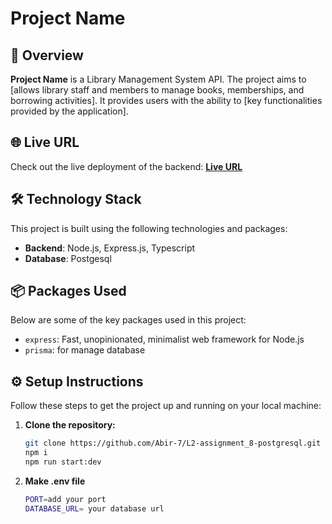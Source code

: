 # Project Name

## 📖 Overview

**Project Name** is a Library Management System API. The project aims to [allows library staff and members to manage books, memberships, and borrowing activities]. It provides users with the ability to [key functionalities provided by the application].

## 🌐 Live URL

Check out the live deployment of the backend:
[**Live URL**](https://assignment-8-roan.vercel.app)

## 🛠️ Technology Stack

This project is built using the following technologies and packages:

- **Backend**: Node.js, Express.js, Typescript
- **Database**: Postgesql

## 📦 Packages Used

Below are some of the key packages used in this project:

- `express`: Fast, unopinionated, minimalist web framework for Node.js
- `prisma`: for manage database

## ⚙️ Setup Instructions

Follow these steps to get the project up and running on your local machine:

1. **Clone the repository:**
   ```bash
   git clone https://github.com/Abir-7/L2-assignment_8-postgresql.git
   npm i
   npm run start:dev
   
2. **Make .env file**
   ```bash
   PORT=add your port
   DATABASE_URL= your database url
